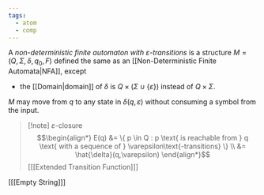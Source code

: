 ```yaml
---
tags:
  - atom
  - comp
---
```

A *non-deterministic finite automaton with $\mathit{\varepsilon}$-transitions* is a structure $M = \left( Q,\Sigma,\delta,q_{0},F \right)$ defined the same as an [[Non-Deterministic Finite Automata|NFA]], except
- the [[Domain|domain]] of $\delta$ is $Q\times(\Sigma \cup \{ \varepsilon \})$ instead of $Q\times\Sigma$.

$M$ may move from $q$ to any state in $\delta(q,\varepsilon)$ without consuming a symbol from the input.

> [!note] $\varepsilon$-closure
> $$\begin{align*}
> 	E(q) &= \{ p \in Q : p \text{ is reachable from } q \text{ with a sequence of } \varepsilon\text{-transitions} \} \\
> 	 &= \hat{\delta}(q,\varepsilon)
> \end{align*}$$
> \[[[Extended Transition Function]]\]

\[[[Empty String]]\]